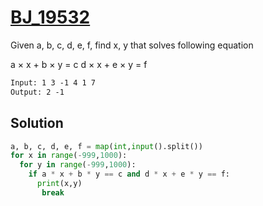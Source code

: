 # [BJ_19532](https://acmicpc.net/problem/19532)

Given a, b, c, d, e, f, find x, y that solves following equation

a × x + b × y = c
d × x + e × y = f

```txt
Input: 1 3 -1 4 1 7
Output: 2 -1
```

## Solution

```py
a, b, c, d, e, f = map(int,input().split())
for x in range(-999,1000):
  for y in range(-999,1000):
    if a * x + b * y == c and d * x + e * y == f:
      print(x,y)
       break
```

